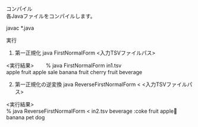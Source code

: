 コンパイル  
各Javaファイルをコンパイルします。  

javac *.java  

実行  
1. 第一正規化
java FirstNormalForm <入力TSVファイルパス>

<実行結果>　　
% java FirstNormalForm in1.tsv  
apple	fruit
apple	sale
banana	fruit
cherry	fruit
	beverage


2. 第一正規化の逆変換
java ReverseFirstNormalForm < <入力TSVファイルパス>

<実行結果>  
% java ReverseFirstNormalForm < in2.tsv
beverage	:coke
fruit	apple:banana:banana
pet	dog
